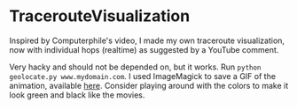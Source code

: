 # TracerouteVisualization
Inspired by Computerphile's video, I made my own traceroute visualization, now with individual hops (realtime) as suggested by a YouTube comment.

Very hacky and should not be depended on, but it works. Run `python geolocate.py www.mydomain.com`. I used ImageMagick to save a GIF of the animation, available [here](https://ibb.co/B27qDF1). Consider playing around with the colors to make it look green and black like the movies.
